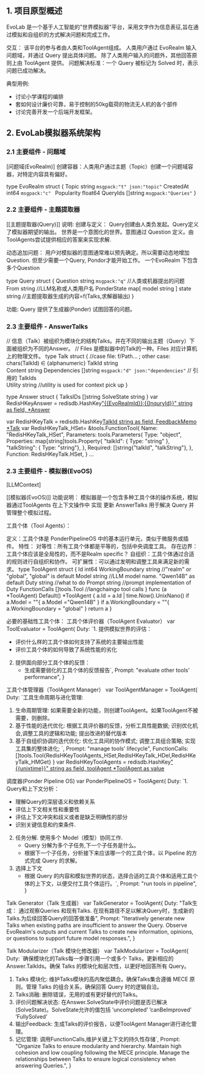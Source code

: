 
## 1. 项目原型概述
EvoLab 是一个基于人工智能的"世界模拟器"平台，采用文字作为信息表征,旨在通过模拟和自组织的方式解决问题和完成工作。

交互：
该平台的参与者由人类和ToolAgent组成。
人类用户通过 EvoRealm 输入问题域，并通过 Query 提出具体问题。
除了人类用户输入的问题外，其他回答原则上由 ToolAgent 提供。
问题解决标准：一个 Query 被标记为 Solved 时，表示问题已成功解决。


典型用例:
- 讨论小学课程的编排
- 套如何设计廉价可靠，易于控制的50kg载荷的物流无人机的各个部件
- 讨论完善开发一个后端开发框架。




## 2. EvoLab模拟器系统架构 
### 2.1  主要组件 - 问题域
[问题域(EvoRealm)]
创建容器：人类用户通过主题（Topic）创建一个问题域容器，对特定内容具有偏好。	

type EvoRealm struct {
	Topic           string `msgpack:"t" json:"topic"` 
	CreatedAt         int64 `msgpack:"c" `
    Popularity        float64
	QueryIds []string `msgpack:"Queries"`
}

### 2.2  主要组件 - 主题提取器
[[主题提取器(Query)]]
说明: 
创建与定义：
	Query创建由人类负发起。Query定义了模拟器期望的输出。
	世界是一个意图化的世界。意图通过 Question 定义。由ToolAgents尝试提供相应的答案来实现求解.

动态追加问题：
用户对模拟器的意图通常难以预先确定。所以需要动态地增加Question. 但至少需要一个Query, Pondor才能开始工作。
一个EvoRealm 下包含多个Question
	
type Query struct {
	Question string `msgpack:"q"`	//人类或机器提出的问题
	From     string //LLM名称或人类用户名
	PonderState map[ model string ] state string	//主题提取器生成的内容=f(Talks,求解器输出)
}

功能: Query 提供了生成器(Ponder) 试图回答的问题。

### 2.3  主要组件 - AnswerTalks
// 信息（Talk）被组织为模块化的结构Talks。并在不同的输出主题（Query）下面被组织为不同的Answer。
// Files 是模拟器中的Talk的一种。Files 对应计算机上的物理文件。
type Talk struct {
	//case file: f/Path... ; other case: chars(TalkId) ∈ {alphanumeric}
	TalkId string	
	Content string
    Dependencies []string `msgpack:"d" json:"dependencies"` // 引用的 TalkIds	
	Utility string //utility is used for context pick up
}

type Answer struct {
    TalksIDs []string
	SolveState string
}
var RedisHKeyAnswer = redisdb.HashKey["{{EvoRealmId}}:{{InquryId}}" string as field, *Answer]()

var RedisHKeyTalk = redisdb.HashKey[TalkId string as field, FeedbackMemo *Talk]("Talk")
var RedisHKeyTalk_HSet=	&tools.FunctionTool{
		Name:        "RedisHKeyTalk_HSet",
		Parameters: tools.Parameters{
			Type: "object",
			Properties: map[string]tools.Property{ "talkId": { Type: "string" }, "talkString": { Type: "string"}, },
			Required: []string{"talkId", "talkString"},
		},
		Function: RedisHKeyTalk.HSet,
	}
...


### 2.3  主要组件 - 模拟器(EvoOS)
[LLMContext]

[[模拟器(EvoOS)]]
功能说明：
模拟器是一个包含多种工具个体的操作系统，模拟器通过ToolAgents 在上下文操作中 实现 更新 AnswerTalks  用于解决 Query 并管理整个模拟过程。

工具个体（Tool Agents）：

定义：工具个体是 PonderPipelineOS 中的基本运行单元，类似于微服务或插件。
特性：
对等性：所有工具个体都是平等的，包括中央调度工具。
存在边界：工具个体应该是全局性的，而不是Realm specific？
自组织：工具个体通过合适的规则进行自组织和协作。
可扩展性：可以通过发明和调整工具来满足新的需求。
type ToolAgent struct {
	Id int64
	WorkingBoundary string //"realm" or "global", "global" is default
	Model string		//LLM model name. "Qwen14B" as default
	Duty  string //what to do
	Prompt    string //prompt implementation of Duty
	FunctionCalls []tools.Tool //langchaingo tool calls
}
func (a *ToolAgent) Default() *ToolAgent {
	a.Id = a.Id | time.Now().UnixNano()
	if a.Model = ""{
		a.Model ="Qwen14B"
	}
	if a.WorkingBoundary = ""{
		a.WorkingBoundary = "global"
	}
	return a
}

必要的基础性工具个体：
工具个体评价器（ToolAgent Evaluator）
var ToolEvaluator = ToolAgent{
	Duty: `1. 提供模拟世界的评估：
   - 评价什么样的工具个体如何支持了系统的主要输出性能
   - 评价工具个体的如何导致了系统性能的劣化
2. 提供面向部分工具个体的反馈：
   - 生成需要弱化的工具个体的反馈报告`,
	Prompt:   "evaluate other tools' performance",
}

工具个体管理器（ToolAgent Manager）
var ToolAgentManager = ToolAgent{
	Duty: `工具生命周期与进化管理:
 1. 生命周期管理: 如果需要全新的功能，则创建ToolAgent。如果ToolAgent不被需要，则删除。
 2. 基于性能的迭代优化: 根据工具评价器的反馈，分析工具性能数据; 识别优化机会,调整工具的逻辑和功能; 提出改进的替代版本 
 3. 基于自组织协调的迭代优化: 优化工具间的协作模式; 调整工具组合策略; 实现工具集的整体进化; `,
	Prompt:   "manage tools' lifecycle",
	FunctionCalls:[]tools.Tool{RedisHKeyToolAgents_HSet,RedisHKeyTalk_HDel,RedisHKeyTalk_HMGet}
}
var RedisHKeyToolAgents = redisdb.HashKey["{{unixtime}}" string as field, toolAgent *ToolAgent as value]("ToolAgent")
  
调度器(Ponder Pipeline OS)
var PonderPipelineOS = ToolAgent{
	Duty: `1. Query和上下文分析：
   - 理解Query的深层语义和依赖关系
   - 评估上下文相关性和重要性
   - 评估上下文冲突和歧义或者是缺乏明确性的部分
   - 识别关键信息和约束条件.
2. 任务分解. 使用多个 Model（模型）协同工作. 
   - Query 分解为多个子任务,下一个子任务是什么。
   - 根据下一个子任务，分析接下来应该哪一个的工具个体，以 Pipeline 的方式完成 Query 的求解。
3. 选择上下文
   - 根据 Query 的内容和模拟世界的状态，选择合适的工具个体和适用工具个体的上下文，以便交付工具个体运行。`,
	Prompt: "run tools in pipeline",
}

Talk Generator（Talk 生成器）
var TalkGenerator = ToolAgent{
    Duty:   "Talk生成： 通过观察Queries 和现有Talks. 在现有路径不足以解决Query时，生成新的Talks.为后续回答Query的回答做准备",
    Prompt: "Iteratively generate new Talks when existing paths are insufficient to answer the Query. Observe EvoRealm's outputs and current Talks to create new information, opinions, or questions to support future model responses.",
}

 
Talk Modularizer（Talk 模块化修改器）
var TalkModularizer = ToolAgent{
    Duty:   `确保模块化的Talks每一步骤引用一个或多个 Talks，更新相应的 Answer.TalkIds。确保 Talks 的模块化和层次性，以更好地回答所有 Query。
1. Talks 模块化: 维护Talks模块的高内聚低耦合。确保Talks集合遵循 MECE 原则。管理 Talks 的组合关系，确保回答 Query 时的逻辑自洽。
2. Talks消融: 删除错误，无用的或有更好替代的Talks。
3. 评价问题解决状态: 在Answer.SolveState中评价问题是否已解决(SolveState)。SolveState允许的值包括 ’uncompleted’ ’canBeImproved’ ’FullySolved’
4. 输出Feedback: 生成Talks的评价报告，以便ToolAgent Manager进行进化管理。
5. 记忆管理: 调用FunctionCalls,维护关键上下文的持久性存储`,
    Prompt: "Organize Talks to ensure modularity and hierarchy. Maintain high cohesion and low coupling following the MECE principle. Manage the relationships between Talks to ensure logical consistency when answering Queries.",
}



